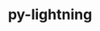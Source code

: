 ---
title: "py-lightning"
layout: cache
categories: [package, develop]
meta: {"compilers": ["apple-clang@=16.0.0", "gcc@=13.2.0"], "num_specs": 101, "num_specs_by_stack": {"ml-darwin-aarch64-mps": 14, "ml-linux-aarch64-cpu": 22, "ml-linux-aarch64-cuda": 22, "ml-linux-x86_64-cpu": 21, "ml-linux-x86_64-cuda": 22, "root": 101}, "oss": ["sequoia", "ubuntu24.04"], "platforms": ["darwin", "linux"], "stacks": ["ml-darwin-aarch64-mps", "ml-linux-aarch64-cpu", "ml-linux-aarch64-cuda", "ml-linux-x86_64-cpu", "ml-linux-x86_64-cuda", "root"], "targets": ["aarch64", "x86_64_v3"], "versions": ["2.4.0", "2.5.0"]}
spec_details: [{"compiler": "gcc@=13.2.0", "hash": "2a2t6jdttogbp5ief5rxcj3cqrcrjj5i", "os": "ubuntu24.04", "platform": "linux", "size": "-", "stacks": ["ml-linux-aarch64-cpu", "root"], "target": "aarch64", "variants": ["build_system=python_pip"], "versions": ["2.4.0"]}, {"compiler": "gcc@=13.2.0", "hash": "2ctcljhxj2wnxgvwvsu47eqbeeshegge", "os": "ubuntu24.04", "platform": "linux", "size": "-", "stacks": ["ml-linux-aarch64-cpu", "root"], "target": "aarch64", "variants": ["build_system=python_pip"], "versions": ["2.5.0"]}, {"compiler": "gcc@=13.2.0", "hash": "2tczaw27woap24i4bhrhjzoooqvfv5ts", "os": "ubuntu24.04", "platform": "linux", "size": "-", "stacks": ["ml-linux-aarch64-cuda", "root"], "target": "aarch64", "variants": ["build_system=python_pip"], "versions": ["2.4.0"]}, {"compiler": "gcc@=13.2.0", "hash": "3bregphpsrlbycnkj7jlhhykzkpvzscd", "os": "ubuntu24.04", "platform": "linux", "size": "-", "stacks": ["ml-linux-x86_64-cuda", "root"], "target": "x86_64_v3", "variants": ["build_system=python_pip"], "versions": ["2.4.0"]}, {"compiler": "gcc@=13.2.0", "hash": "3ecgkw7bgarc7yknp2ggvv2ctwwvt7bk", "os": "ubuntu24.04", "platform": "linux", "size": "-", "stacks": ["ml-linux-aarch64-cpu", "root"], "target": "aarch64", "variants": ["build_system=python_pip"], "versions": ["2.4.0"]}, {"compiler": "gcc@=13.2.0", "hash": "3lzpv7xrbxoe2qnit7omjy6n6c7walcs", "os": "ubuntu24.04", "platform": "linux", "size": "-", "stacks": ["ml-linux-x86_64-cuda", "root"], "target": "x86_64_v3", "variants": ["build_system=python_pip"], "versions": ["2.5.0"]}, {"compiler": "gcc@=13.2.0", "hash": "3rd3l2bnz4g4ethlfxsw6wt7oq34cj5o", "os": "ubuntu24.04", "platform": "linux", "size": "-", "stacks": ["ml-linux-aarch64-cpu", "root"], "target": "aarch64", "variants": ["build_system=python_pip"], "versions": ["2.4.0"]}, {"compiler": "gcc@=13.2.0", "hash": "3spfuhsszzho5hlevdv3nf2suelnyw74", "os": "ubuntu24.04", "platform": "linux", "size": "-", "stacks": ["ml-linux-aarch64-cuda", "root"], "target": "aarch64", "variants": ["build_system=python_pip"], "versions": ["2.4.0"]}, {"compiler": "gcc@=13.2.0", "hash": "3wursncwwu6duyzokqtgdj6jrdxrr4cr", "os": "ubuntu24.04", "platform": "linux", "size": "-", "stacks": ["ml-linux-aarch64-cpu", "root"], "target": "aarch64", "variants": ["build_system=python_pip"], "versions": ["2.5.0"]}, {"compiler": "gcc@=13.2.0", "hash": "4jfkdsrsei34p4y6zver2lwmi5atb5rm", "os": "ubuntu24.04", "platform": "linux", "size": "-", "stacks": ["ml-linux-aarch64-cuda", "root"], "target": "aarch64", "variants": ["build_system=python_pip"], "versions": ["2.4.0"]}, {"compiler": "gcc@=13.2.0", "hash": "5bilkvusuq33ju3vuxjomgsamd344gnb", "os": "ubuntu24.04", "platform": "linux", "size": "-", "stacks": ["ml-linux-x86_64-cpu", "root"], "target": "x86_64_v3", "variants": ["build_system=python_pip"], "versions": ["2.4.0"]}, {"compiler": "apple-clang@=16.0.0", "hash": "5dg7sjdf2zpxf4tjht24bge2ep3rscia", "os": "sequoia", "platform": "darwin", "size": "-", "stacks": ["ml-darwin-aarch64-mps", "root"], "target": "aarch64", "variants": ["build_system=python_pip"], "versions": ["2.5.0"]}, {"compiler": "gcc@=13.2.0", "hash": "5reim3qafmjddj2ogjqlljuzsf7psal4", "os": "ubuntu24.04", "platform": "linux", "size": "-", "stacks": ["ml-linux-x86_64-cuda", "root"], "target": "x86_64_v3", "variants": ["build_system=python_pip"], "versions": ["2.4.0"]}, {"compiler": "gcc@=13.2.0", "hash": "7g4wsd56ynhqllrte5onccfweaghi7wa", "os": "ubuntu24.04", "platform": "linux", "size": "-", "stacks": ["ml-linux-x86_64-cpu", "root"], "target": "x86_64_v3", "variants": ["build_system=python_pip"], "versions": ["2.4.0"]}, {"compiler": "gcc@=13.2.0", "hash": "7h5btzgh5r6psdfsxkrkcea4zwq55egq", "os": "ubuntu24.04", "platform": "linux", "size": "-", "stacks": ["ml-linux-x86_64-cuda", "root"], "target": "x86_64_v3", "variants": ["build_system=python_pip"], "versions": ["2.4.0"]}, {"compiler": "gcc@=13.2.0", "hash": "7ivbundu6vxww7ksidnybaeb6i2h6wck", "os": "ubuntu24.04", "platform": "linux", "size": "-", "stacks": ["ml-linux-aarch64-cpu", "root"], "target": "aarch64", "variants": ["build_system=python_pip"], "versions": ["2.5.0"]}, {"compiler": "apple-clang@=16.0.0", "hash": "a3frgrzryftucnfvo76jqj7xchkcn4q5", "os": "sequoia", "platform": "darwin", "size": "-", "stacks": ["ml-darwin-aarch64-mps", "root"], "target": "aarch64", "variants": ["build_system=python_pip"], "versions": ["2.5.0"]}, {"compiler": "gcc@=13.2.0", "hash": "a66pioudddm5dktp34ukoew5kqc3ukp4", "os": "ubuntu24.04", "platform": "linux", "size": "-", "stacks": ["ml-linux-x86_64-cuda", "root"], "target": "x86_64_v3", "variants": ["build_system=python_pip"], "versions": ["2.4.0"]}, {"compiler": "gcc@=13.2.0", "hash": "aboxvdpri3j57hpdcd2qji2pouql5tcx", "os": "ubuntu24.04", "platform": "linux", "size": "-", "stacks": ["ml-linux-x86_64-cpu", "root"], "target": "x86_64_v3", "variants": ["build_system=python_pip"], "versions": ["2.5.0"]}, {"compiler": "apple-clang@=16.0.0", "hash": "aulla673sunzz5dzdipahzrbtts77wsd", "os": "sequoia", "platform": "darwin", "size": "-", "stacks": ["ml-darwin-aarch64-mps", "root"], "target": "aarch64", "variants": ["build_system=python_pip"], "versions": ["2.4.0"]}, {"compiler": "apple-clang@=16.0.0", "hash": "awreyxtk47juetucjelgkvf4pgqfr7z7", "os": "sequoia", "platform": "darwin", "size": "-", "stacks": ["ml-darwin-aarch64-mps", "root"], "target": "aarch64", "variants": ["build_system=python_pip"], "versions": ["2.4.0"]}, {"compiler": "gcc@=13.2.0", "hash": "belj7agsxsttaixppwqzg7r6se623vvt", "os": "ubuntu24.04", "platform": "linux", "size": "-", "stacks": ["ml-linux-aarch64-cpu", "root"], "target": "aarch64", "variants": ["build_system=python_pip"], "versions": ["2.4.0"]}, {"compiler": "gcc@=13.2.0", "hash": "biy5huhyc5db2ohc6sumoczfydqkpfii", "os": "ubuntu24.04", "platform": "linux", "size": "-", "stacks": ["ml-linux-aarch64-cpu", "root"], "target": "aarch64", "variants": ["build_system=python_pip"], "versions": ["2.5.0"]}, {"compiler": "gcc@=13.2.0", "hash": "bqoqwg764klxlboyxfaf76b4xj7d52uu", "os": "ubuntu24.04", "platform": "linux", "size": "-", "stacks": ["ml-linux-x86_64-cpu", "root"], "target": "x86_64_v3", "variants": ["build_system=python_pip"], "versions": ["2.5.0"]}, {"compiler": "gcc@=13.2.0", "hash": "bykofu6evk247mpkydx3eeybrrk2ntza", "os": "ubuntu24.04", "platform": "linux", "size": "-", "stacks": ["ml-linux-aarch64-cuda", "root"], "target": "aarch64", "variants": ["build_system=python_pip"], "versions": ["2.5.0"]}, {"compiler": "gcc@=13.2.0", "hash": "c4cjdvu5mqacxmjiolag2bpppxhrclij", "os": "ubuntu24.04", "platform": "linux", "size": "-", "stacks": ["ml-linux-x86_64-cuda", "root"], "target": "x86_64_v3", "variants": ["build_system=python_pip"], "versions": ["2.5.0"]}, {"compiler": "gcc@=13.2.0", "hash": "dlajwmi4keq5n34i4umy2gwx73hsdrhm", "os": "ubuntu24.04", "platform": "linux", "size": "-", "stacks": ["ml-linux-x86_64-cuda", "root"], "target": "x86_64_v3", "variants": ["build_system=python_pip"], "versions": ["2.5.0"]}, {"compiler": "apple-clang@=16.0.0", "hash": "dmuukitlvzqtq6ynmupyabuzxf6epvcp", "os": "sequoia", "platform": "darwin", "size": "-", "stacks": ["ml-darwin-aarch64-mps", "root"], "target": "aarch64", "variants": ["build_system=python_pip"], "versions": ["2.5.0"]}, {"compiler": "gcc@=13.2.0", "hash": "dxnzhfvbc7njocjnlixm7mma7ib2ywc3", "os": "ubuntu24.04", "platform": "linux", "size": "-", "stacks": ["ml-linux-x86_64-cpu", "root"], "target": "x86_64_v3", "variants": ["build_system=python_pip"], "versions": ["2.5.0"]}, {"compiler": "apple-clang@=16.0.0", "hash": "emicgbra5df44c3df4m6l3lyduj2nwri", "os": "sequoia", "platform": "darwin", "size": "-", "stacks": ["ml-darwin-aarch64-mps", "root"], "target": "aarch64", "variants": ["build_system=python_pip"], "versions": ["2.4.0"]}, {"compiler": "gcc@=13.2.0", "hash": "f5dmsk4qyqeaulxbqibahj4efq2x4mua", "os": "ubuntu24.04", "platform": "linux", "size": "-", "stacks": ["ml-linux-x86_64-cuda", "root"], "target": "x86_64_v3", "variants": ["build_system=python_pip"], "versions": ["2.5.0"]}, {"compiler": "gcc@=13.2.0", "hash": "f65uy6brsta666adyvstp3zxcis6vfdj", "os": "ubuntu24.04", "platform": "linux", "size": "-", "stacks": ["ml-linux-x86_64-cuda", "root"], "target": "x86_64_v3", "variants": ["build_system=python_pip"], "versions": ["2.5.0"]}, {"compiler": "apple-clang@=16.0.0", "hash": "f747s4ql2smcxakfwaus22cdtpbifvy3", "os": "sequoia", "platform": "darwin", "size": "-", "stacks": ["ml-darwin-aarch64-mps", "root"], "target": "aarch64", "variants": ["build_system=python_pip"], "versions": ["2.4.0"]}, {"compiler": "gcc@=13.2.0", "hash": "fdlzao6mihf7u3xfzren7nfudqg6apef", "os": "ubuntu24.04", "platform": "linux", "size": "-", "stacks": ["ml-linux-aarch64-cpu", "root"], "target": "aarch64", "variants": ["build_system=python_pip"], "versions": ["2.5.0"]}, {"compiler": "gcc@=13.2.0", "hash": "fk25mpsciw2zud4qpms7wfnmubi6vv63", "os": "ubuntu24.04", "platform": "linux", "size": "-", "stacks": ["ml-linux-x86_64-cpu", "root"], "target": "x86_64_v3", "variants": ["build_system=python_pip"], "versions": ["2.4.0"]}, {"compiler": "gcc@=13.2.0", "hash": "fn4ceqzfn2g4uztrrngigkkoyvjq4g5n", "os": "ubuntu24.04", "platform": "linux", "size": "-", "stacks": ["ml-linux-x86_64-cuda", "root"], "target": "x86_64_v3", "variants": ["build_system=python_pip"], "versions": ["2.4.0"]}, {"compiler": "gcc@=13.2.0", "hash": "fscrffxebuty5wb2hziz5u6446r4oh4l", "os": "ubuntu24.04", "platform": "linux", "size": "-", "stacks": ["ml-linux-x86_64-cuda", "root"], "target": "x86_64_v3", "variants": ["build_system=python_pip"], "versions": ["2.4.0"]}, {"compiler": "gcc@=13.2.0", "hash": "gzyc7qcjb4sbgkfldvojm4zrt4jzc4cf", "os": "ubuntu24.04", "platform": "linux", "size": "-", "stacks": ["ml-linux-x86_64-cuda", "root"], "target": "x86_64_v3", "variants": ["build_system=python_pip"], "versions": ["2.5.0"]}, {"compiler": "gcc@=13.2.0", "hash": "h45nyjzsmwc3a6j3ovbkwhueb6cpeq2l", "os": "ubuntu24.04", "platform": "linux", "size": "-", "stacks": ["ml-linux-x86_64-cuda", "root"], "target": "x86_64_v3", "variants": ["build_system=python_pip"], "versions": ["2.5.0"]}, {"compiler": "gcc@=13.2.0", "hash": "h6cspec2n3772r4z6e424fivrqj52oi7", "os": "ubuntu24.04", "platform": "linux", "size": "-", "stacks": ["ml-linux-aarch64-cuda", "root"], "target": "aarch64", "variants": ["build_system=python_pip"], "versions": ["2.5.0"]}, {"compiler": "gcc@=13.2.0", "hash": "j56h6lbtiokv64ifi4clcnksrp7oc2re", "os": "ubuntu24.04", "platform": "linux", "size": "-", "stacks": ["ml-linux-x86_64-cpu", "root"], "target": "x86_64_v3", "variants": ["build_system=python_pip"], "versions": ["2.4.0"]}, {"compiler": "gcc@=13.2.0", "hash": "jzqdojhmqfcfl7z7wdvvyj36xrty7c5t", "os": "ubuntu24.04", "platform": "linux", "size": "-", "stacks": ["ml-linux-aarch64-cuda", "root"], "target": "aarch64", "variants": ["build_system=python_pip"], "versions": ["2.4.0"]}, {"compiler": "gcc@=13.2.0", "hash": "k4chdkw7uarbolksa5zdvg5rgpqi2ysz", "os": "ubuntu24.04", "platform": "linux", "size": "-", "stacks": ["ml-linux-aarch64-cpu", "root"], "target": "aarch64", "variants": ["build_system=python_pip"], "versions": ["2.5.0"]}, {"compiler": "gcc@=13.2.0", "hash": "lfzfqzw7gwjisi6datz555mmmssvrasi", "os": "ubuntu24.04", "platform": "linux", "size": "-", "stacks": ["ml-linux-aarch64-cpu", "root"], "target": "aarch64", "variants": ["build_system=python_pip"], "versions": ["2.5.0"]}, {"compiler": "gcc@=13.2.0", "hash": "lsjrmij3bq3pv7enb3u7hbuqcup7nvii", "os": "ubuntu24.04", "platform": "linux", "size": "-", "stacks": ["ml-linux-x86_64-cpu", "root"], "target": "x86_64_v3", "variants": ["build_system=python_pip"], "versions": ["2.4.0"]}, {"compiler": "gcc@=13.2.0", "hash": "mix6g3nas3kkgpiqgywx6ro3d6xq5wm6", "os": "ubuntu24.04", "platform": "linux", "size": "-", "stacks": ["ml-linux-aarch64-cuda", "root"], "target": "aarch64", "variants": ["build_system=python_pip"], "versions": ["2.4.0"]}, {"compiler": "gcc@=13.2.0", "hash": "mt2y4s7fq75xpetljcena6m2mwimephb", "os": "ubuntu24.04", "platform": "linux", "size": "-", "stacks": ["ml-linux-x86_64-cuda", "root"], "target": "x86_64_v3", "variants": ["build_system=python_pip"], "versions": ["2.5.0"]}, {"compiler": "gcc@=13.2.0", "hash": "nguv4yrfbk6k6uldnbwolpplie5wtkvl", "os": "ubuntu24.04", "platform": "linux", "size": "-", "stacks": ["ml-linux-x86_64-cuda", "root"], "target": "x86_64_v3", "variants": ["build_system=python_pip"], "versions": ["2.4.0"]}, {"compiler": "gcc@=13.2.0", "hash": "nosgtmmxbjvobedeqlritv2ccl6rlq4b", "os": "ubuntu24.04", "platform": "linux", "size": "-", "stacks": ["ml-linux-aarch64-cuda", "root"], "target": "aarch64", "variants": ["build_system=python_pip"], "versions": ["2.4.0"]}, {"compiler": "gcc@=13.2.0", "hash": "o3bs5hjgjp3edphqzamhuy2rcfykvqpl", "os": "ubuntu24.04", "platform": "linux", "size": "-", "stacks": ["ml-linux-aarch64-cpu", "root"], "target": "aarch64", "variants": ["build_system=python_pip"], "versions": ["2.4.0"]}, {"compiler": "gcc@=13.2.0", "hash": "oftsw3nbx3uotni7ln3my75zkx4agn76", "os": "ubuntu24.04", "platform": "linux", "size": "-", "stacks": ["ml-linux-aarch64-cuda", "root"], "target": "aarch64", "variants": ["build_system=python_pip"], "versions": ["2.4.0"]}, {"compiler": "gcc@=13.2.0", "hash": "ofu2ktqacfb3mvlqu2machz72rrcj4an", "os": "ubuntu24.04", "platform": "linux", "size": "-", "stacks": ["ml-linux-x86_64-cpu", "root"], "target": "x86_64_v3", "variants": ["build_system=python_pip"], "versions": ["2.5.0"]}, {"compiler": "gcc@=13.2.0", "hash": "ohoy7biyue4cjh7somnjchfkxoz6p2sx", "os": "ubuntu24.04", "platform": "linux", "size": "-", "stacks": ["ml-linux-x86_64-cpu", "root"], "target": "x86_64_v3", "variants": ["build_system=python_pip"], "versions": ["2.5.0"]}, {"compiler": "gcc@=13.2.0", "hash": "oie7soa5ag2k54uusxtclmcigt2hq4x4", "os": "ubuntu24.04", "platform": "linux", "size": "-", "stacks": ["ml-linux-aarch64-cpu", "root"], "target": "aarch64", "variants": ["build_system=python_pip"], "versions": ["2.4.0"]}, {"compiler": "gcc@=13.2.0", "hash": "oqxtayuui3w2cb2pxc55u2cdrh4clwal", "os": "ubuntu24.04", "platform": "linux", "size": "-", "stacks": ["ml-linux-x86_64-cpu", "root"], "target": "x86_64_v3", "variants": ["build_system=python_pip"], "versions": ["2.4.0"]}, {"compiler": "gcc@=13.2.0", "hash": "ou7tmr5bctfaxmzupc3ke2nvqcpty4ys", "os": "ubuntu24.04", "platform": "linux", "size": "-", "stacks": ["ml-linux-x86_64-cpu", "root"], "target": "x86_64_v3", "variants": ["build_system=python_pip"], "versions": ["2.5.0"]}, {"compiler": "gcc@=13.2.0", "hash": "ov2ynqrrbvo775t3eoxkblychavduccc", "os": "ubuntu24.04", "platform": "linux", "size": "-", "stacks": ["ml-linux-aarch64-cuda", "root"], "target": "aarch64", "variants": ["build_system=python_pip"], "versions": ["2.4.0"]}, {"compiler": "apple-clang@=16.0.0", "hash": "p4at3mjkgb4bze7mvhkcrh3ghx3ihwdb", "os": "sequoia", "platform": "darwin", "size": "-", "stacks": ["ml-darwin-aarch64-mps", "root"], "target": "aarch64", "variants": ["build_system=python_pip"], "versions": ["2.4.0"]}, {"compiler": "gcc@=13.2.0", "hash": "p6m6xcz5e6turb6dgzknopivg32xktkw", "os": "ubuntu24.04", "platform": "linux", "size": "-", "stacks": ["ml-linux-aarch64-cpu", "root"], "target": "aarch64", "variants": ["build_system=python_pip"], "versions": ["2.4.0"]}, {"compiler": "gcc@=13.2.0", "hash": "pe2lmcp4uvkn4574fpnk7rot2armahkt", "os": "ubuntu24.04", "platform": "linux", "size": "-", "stacks": ["ml-linux-aarch64-cuda", "root"], "target": "aarch64", "variants": ["build_system=python_pip"], "versions": ["2.5.0"]}, {"compiler": "apple-clang@=16.0.0", "hash": "phpgie2modr3edrm3flcsnzfxqtsjx2c", "os": "sequoia", "platform": "darwin", "size": "-", "stacks": ["ml-darwin-aarch64-mps", "root"], "target": "aarch64", "variants": ["build_system=python_pip"], "versions": ["2.4.0"]}, {"compiler": "gcc@=13.2.0", "hash": "pv3zhndjykumgda5x3f5uz6e4fh7z5ip", "os": "ubuntu24.04", "platform": "linux", "size": "-", "stacks": ["ml-linux-x86_64-cpu", "root"], "target": "x86_64_v3", "variants": ["build_system=python_pip"], "versions": ["2.5.0"]}, {"compiler": "gcc@=13.2.0", "hash": "qiw5j6xawcjf5tcrhoiyrf6l2ldb5b5d", "os": "ubuntu24.04", "platform": "linux", "size": "-", "stacks": ["ml-linux-aarch64-cpu", "root"], "target": "aarch64", "variants": ["build_system=python_pip"], "versions": ["2.5.0"]}, {"compiler": "gcc@=13.2.0", "hash": "qlnrdchhiqh5iw5ovo2stgdfut6lbaft", "os": "ubuntu24.04", "platform": "linux", "size": "-", "stacks": ["ml-linux-x86_64-cuda", "root"], "target": "x86_64_v3", "variants": ["build_system=python_pip"], "versions": ["2.4.0"]}, {"compiler": "gcc@=13.2.0", "hash": "qnmiob76bupshbnsysqfte2ypzwo3pzd", "os": "ubuntu24.04", "platform": "linux", "size": "-", "stacks": ["ml-linux-x86_64-cpu", "root"], "target": "x86_64_v3", "variants": ["build_system=python_pip"], "versions": ["2.4.0"]}, {"compiler": "gcc@=13.2.0", "hash": "qruxd465z55wmehfw6rnup7mdtb3ppqn", "os": "ubuntu24.04", "platform": "linux", "size": "-", "stacks": ["ml-linux-x86_64-cuda", "root"], "target": "x86_64_v3", "variants": ["build_system=python_pip"], "versions": ["2.4.0"]}, {"compiler": "gcc@=13.2.0", "hash": "qxjbebfk327scv7c4ovw7li4p77g3huu", "os": "ubuntu24.04", "platform": "linux", "size": "-", "stacks": ["ml-linux-x86_64-cuda", "root"], "target": "x86_64_v3", "variants": ["build_system=python_pip"], "versions": ["2.4.0"]}, {"compiler": "gcc@=13.2.0", "hash": "rbasijqhqeb2j72gr7rl7hdfhbxpymkh", "os": "ubuntu24.04", "platform": "linux", "size": "-", "stacks": ["ml-linux-x86_64-cpu", "root"], "target": "x86_64_v3", "variants": ["build_system=python_pip"], "versions": ["2.5.0"]}, {"compiler": "gcc@=13.2.0", "hash": "rbdb4n4epbn7tcp42x5xabtrh2mzsiog", "os": "ubuntu24.04", "platform": "linux", "size": "-", "stacks": ["ml-linux-aarch64-cuda", "root"], "target": "aarch64", "variants": ["build_system=python_pip"], "versions": ["2.4.0"]}, {"compiler": "gcc@=13.2.0", "hash": "rrdgc6nwbbokm5amblbrc7wcmxxihzuv", "os": "ubuntu24.04", "platform": "linux", "size": "-", "stacks": ["ml-linux-aarch64-cpu", "root"], "target": "aarch64", "variants": ["build_system=python_pip"], "versions": ["2.4.0"]}, {"compiler": "gcc@=13.2.0", "hash": "rxy7wfqtadhajlce5wlo7rxxtj2ykhq7", "os": "ubuntu24.04", "platform": "linux", "size": "-", "stacks": ["ml-linux-aarch64-cpu", "root"], "target": "aarch64", "variants": ["build_system=python_pip"], "versions": ["2.5.0"]}, {"compiler": "gcc@=13.2.0", "hash": "s5wanjkcttqcw3c3qnogtoqbe3hz7p4a", "os": "ubuntu24.04", "platform": "linux", "size": "-", "stacks": ["ml-linux-aarch64-cuda", "root"], "target": "aarch64", "variants": ["build_system=python_pip"], "versions": ["2.5.0"]}, {"compiler": "gcc@=13.2.0", "hash": "sd2vqohvw6oanwddkwgkdkd2m3ajovgs", "os": "ubuntu24.04", "platform": "linux", "size": "-", "stacks": ["ml-linux-aarch64-cuda", "root"], "target": "aarch64", "variants": ["build_system=python_pip"], "versions": ["2.5.0"]}, {"compiler": "gcc@=13.2.0", "hash": "snfxjie2la5b7tnm5t4h4vhnkqgqyo6a", "os": "ubuntu24.04", "platform": "linux", "size": "-", "stacks": ["ml-linux-x86_64-cuda", "root"], "target": "x86_64_v3", "variants": ["build_system=python_pip"], "versions": ["2.5.0"]}, {"compiler": "gcc@=13.2.0", "hash": "sqyichueoszgu67h4qhklk3mpxfzpjwy", "os": "ubuntu24.04", "platform": "linux", "size": "-", "stacks": ["ml-linux-x86_64-cuda", "root"], "target": "x86_64_v3", "variants": ["build_system=python_pip"], "versions": ["2.4.0"]}, {"compiler": "gcc@=13.2.0", "hash": "t2xlz75p5hkm64cdkw7qr6dun7bhzqo3", "os": "ubuntu24.04", "platform": "linux", "size": "-", "stacks": ["ml-linux-aarch64-cuda", "root"], "target": "aarch64", "variants": ["build_system=python_pip"], "versions": ["2.5.0"]}, {"compiler": "gcc@=13.2.0", "hash": "ti3x3hfh2cugd7ilfq3nnp7ntdwbgcep", "os": "ubuntu24.04", "platform": "linux", "size": "-", "stacks": ["ml-linux-aarch64-cuda", "root"], "target": "aarch64", "variants": ["build_system=python_pip"], "versions": ["2.5.0"]}, {"compiler": "gcc@=13.2.0", "hash": "tmtfcelhfs4lzzbkdejbvp7o4hq4umia", "os": "ubuntu24.04", "platform": "linux", "size": "-", "stacks": ["ml-linux-aarch64-cpu", "root"], "target": "aarch64", "variants": ["build_system=python_pip"], "versions": ["2.4.0"]}, {"compiler": "gcc@=13.2.0", "hash": "ty3rzgcp5tws62nvusuxzvhspggxi2es", "os": "ubuntu24.04", "platform": "linux", "size": "-", "stacks": ["ml-linux-aarch64-cuda", "root"], "target": "aarch64", "variants": ["build_system=python_pip"], "versions": ["2.4.0"]}, {"compiler": "apple-clang@=16.0.0", "hash": "u2jrhdthdvtjpgrgkxb2nzitinkusmme", "os": "sequoia", "platform": "darwin", "size": "-", "stacks": ["ml-darwin-aarch64-mps", "root"], "target": "aarch64", "variants": ["build_system=python_pip"], "versions": ["2.5.0"]}, {"compiler": "gcc@=13.2.0", "hash": "ujocindbm2psopgspbttucwvrwk26bjw", "os": "ubuntu24.04", "platform": "linux", "size": "-", "stacks": ["ml-linux-x86_64-cpu", "root"], "target": "x86_64_v3", "variants": ["build_system=python_pip"], "versions": ["2.5.0"]}, {"compiler": "gcc@=13.2.0", "hash": "v7vdavmouattrywckk725pk7klajzhjd", "os": "ubuntu24.04", "platform": "linux", "size": "-", "stacks": ["ml-linux-x86_64-cuda", "root"], "target": "x86_64_v3", "variants": ["build_system=python_pip"], "versions": ["2.4.0"]}, {"compiler": "gcc@=13.2.0", "hash": "vghasumxdfueimjhjhm5yizn4nmfwzt3", "os": "ubuntu24.04", "platform": "linux", "size": "-", "stacks": ["ml-linux-aarch64-cuda", "root"], "target": "aarch64", "variants": ["build_system=python_pip"], "versions": ["2.4.0"]}, {"compiler": "apple-clang@=16.0.0", "hash": "vhhf72oyvx53dicakef3qxymtm3ekefm", "os": "sequoia", "platform": "darwin", "size": "-", "stacks": ["ml-darwin-aarch64-mps", "root"], "target": "aarch64", "variants": ["build_system=python_pip"], "versions": ["2.4.0"]}, {"compiler": "gcc@=13.2.0", "hash": "wndu5iv4vz7xkbiycw6ehdias2hofnyd", "os": "ubuntu24.04", "platform": "linux", "size": "-", "stacks": ["ml-linux-aarch64-cpu", "root"], "target": "aarch64", "variants": ["build_system=python_pip"], "versions": ["2.4.0"]}, {"compiler": "apple-clang@=16.0.0", "hash": "wszrxy62zcsskuk6s7zdbw5iabrudt4n", "os": "sequoia", "platform": "darwin", "size": "-", "stacks": ["ml-darwin-aarch64-mps", "root"], "target": "aarch64", "variants": ["build_system=python_pip"], "versions": ["2.4.0"]}, {"compiler": "gcc@=13.2.0", "hash": "wugoin5l7uzoiz43wihes6qacnwlk6u5", "os": "ubuntu24.04", "platform": "linux", "size": "-", "stacks": ["ml-linux-aarch64-cuda", "root"], "target": "aarch64", "variants": ["build_system=python_pip"], "versions": ["2.5.0"]}, {"compiler": "gcc@=13.2.0", "hash": "xeauv5zizhximyqvxrauloijzzsrnqop", "os": "ubuntu24.04", "platform": "linux", "size": "-", "stacks": ["ml-linux-x86_64-cpu", "root"], "target": "x86_64_v3", "variants": ["build_system=python_pip"], "versions": ["2.4.0"]}, {"compiler": "gcc@=13.2.0", "hash": "xejkmvqnafh23cmi2f5bwhdxjj6i2jqw", "os": "ubuntu24.04", "platform": "linux", "size": "-", "stacks": ["ml-linux-aarch64-cuda", "root"], "target": "aarch64", "variants": ["build_system=python_pip"], "versions": ["2.4.0"]}, {"compiler": "gcc@=13.2.0", "hash": "xmgezr27d26myvozvpt2eikpcmtfk6kn", "os": "ubuntu24.04", "platform": "linux", "size": "-", "stacks": ["ml-linux-x86_64-cpu", "root"], "target": "x86_64_v3", "variants": ["build_system=python_pip"], "versions": ["2.4.0"]}, {"compiler": "gcc@=13.2.0", "hash": "xrnw6ytnvav7rcmqpxmcisjsq2w32scq", "os": "ubuntu24.04", "platform": "linux", "size": "-", "stacks": ["ml-linux-x86_64-cuda", "root"], "target": "x86_64_v3", "variants": ["build_system=python_pip"], "versions": ["2.5.0"]}, {"compiler": "gcc@=13.2.0", "hash": "xta5cp6sgkvb56oef5b662peos6eokyh", "os": "ubuntu24.04", "platform": "linux", "size": "-", "stacks": ["ml-linux-aarch64-cuda", "root"], "target": "aarch64", "variants": ["build_system=python_pip"], "versions": ["2.5.0"]}, {"compiler": "gcc@=13.2.0", "hash": "xvu3aqxbrnlrlyawsradaouoeek2zdps", "os": "ubuntu24.04", "platform": "linux", "size": "-", "stacks": ["ml-linux-x86_64-cpu", "root"], "target": "x86_64_v3", "variants": ["build_system=python_pip"], "versions": ["2.4.0"]}, {"compiler": "gcc@=13.2.0", "hash": "xynldwtpudrdqq2x2btwn5h6kyeolyua", "os": "ubuntu24.04", "platform": "linux", "size": "-", "stacks": ["ml-linux-aarch64-cuda", "root"], "target": "aarch64", "variants": ["build_system=python_pip"], "versions": ["2.5.0"]}, {"compiler": "gcc@=13.2.0", "hash": "y4nh5zqnqfxgyzal3xzn2bc2tfhskr6e", "os": "ubuntu24.04", "platform": "linux", "size": "-", "stacks": ["ml-linux-aarch64-cpu", "root"], "target": "aarch64", "variants": ["build_system=python_pip"], "versions": ["2.4.0"]}, {"compiler": "apple-clang@=16.0.0", "hash": "y6lv4zglqt576aordkcngz2jisjoljbu", "os": "sequoia", "platform": "darwin", "size": "-", "stacks": ["ml-darwin-aarch64-mps", "root"], "target": "aarch64", "variants": ["build_system=python_pip"], "versions": ["2.5.0"]}, {"compiler": "gcc@=13.2.0", "hash": "ydzpk2emqtkcphm5qen75oubq6ugi2sj", "os": "ubuntu24.04", "platform": "linux", "size": "-", "stacks": ["ml-linux-aarch64-cpu", "root"], "target": "aarch64", "variants": ["build_system=python_pip"], "versions": ["2.5.0"]}, {"compiler": "gcc@=13.2.0", "hash": "z44nvmgll4wmoh3gafdpri4q644qsshc", "os": "ubuntu24.04", "platform": "linux", "size": "-", "stacks": ["ml-linux-aarch64-cpu", "root"], "target": "aarch64", "variants": ["build_system=python_pip"], "versions": ["2.4.0"]}, {"compiler": "gcc@=13.2.0", "hash": "zfcsbek24n4daiuyonuwrqmkux6bwtm4", "os": "ubuntu24.04", "platform": "linux", "size": "-", "stacks": ["ml-linux-x86_64-cpu", "root"], "target": "x86_64_v3", "variants": ["build_system=python_pip"], "versions": ["2.4.0"]}, {"compiler": "gcc@=13.2.0", "hash": "zfsp7elmpxrvphvmehn5wljqajnihyxy", "os": "ubuntu24.04", "platform": "linux", "size": "-", "stacks": ["ml-linux-x86_64-cpu", "root"], "target": "x86_64_v3", "variants": ["build_system=python_pip"], "versions": ["2.5.0"]}, {"compiler": "apple-clang@=16.0.0", "hash": "zgtcph2iadbf425cbxvye7uulxwst6ug", "os": "sequoia", "platform": "darwin", "size": "-", "stacks": ["ml-darwin-aarch64-mps", "root"], "target": "aarch64", "variants": ["build_system=python_pip"], "versions": ["2.5.0"]}]
---